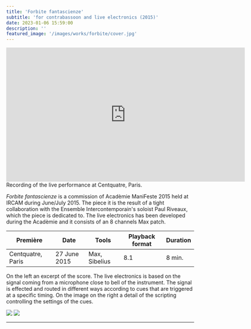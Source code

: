 ```yaml
---
title: 'Forbite fantascienze'
subtitle: 'for contrabassoon and live electronics (2015)'
date: 2023-01-06 15:59:00
description: ''
featured_image: '/images/works/forbite/cover.jpg'
---
```



<iframe src="https://player.vimeo.com/video/690710850" width="640" height="360" frameborder="0" allowfullscreen></iframe>
Recording of the live performance at Centquatre, Paris.


_Forbite fantascienze_ is a commission of Acadèmie ManiFeste 2015 held at IRCAM during June/July 2015. The piece it is the result of a tight collaboration with the Ensemble Intercontemporain's soloist Paul Riveaux, which the piece is dedicated to.
The live electronics has been developed during the Acadèmie and it consists of an 8 channels Max patch.


| Première            | Date           | Tools           | Playback format       | Duration   |
|---------------------|----------------|-----------------|-----------------------|------------|
| Centquatre, Paris   | 27 June 2015   | Max, Sibelius   | 8.1                   | 8 min.     |



On the left an excerpt of the score.
The live electronics is based on the signal coming from a microphone close to bell of the instrument. The signal is effected and routed in different ways according to cues that are triggered at a specific timing. On the image on the right a detail of the scripting controlling the settings of the cues.


<div class="gallery" data-columns="2">
	<img src="{{site.baseurl}}/images/works/forbite/snippet-1.jpg">
	<img src="{{site.baseurl}}/images/works/forbite/snippet-2.jpg">
</div>

---
